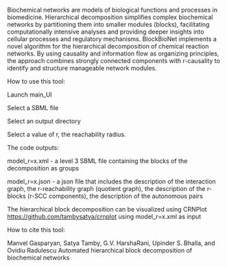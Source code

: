 Biochemical networks are models of biological functions and processes in biomedicine. 
Hierarchical decomposition simplifies complex biochemical networks by partitioning them 
into smaller modules (blocks), facilitating computationally intensive analyses and providing 
deeper insights into cellular processes and regulatory mechanisms. 
BlockBioNet implements a novel algorithm for the hierarchical decomposition of chemical reaction
networks. By using causality and information flow as organizing principles, 
the approach combines strongly connected components with r-causality to identify 
and structure manageable network modules.

How to use this tool:

Launch main_UI

Select a SBML file  

Select an output directory

Select a value of r, the reachability radius. 

The code outputs: 

model_r=x.xml - a level 3 SBML file containing the blocks of the decomposition as groups

model_r=x.json - a json file that includes the description of the interaction graph, the r-reachability 
graph (quotient graph), the description of the r-blocks (r-SCC components),  the description of the
autonomous pairs 

The hierarchical block decomposition can be visualized using CRNPlot https://github.com/tambysatya/crnplot
using model_r=x.xml as input

How to cite this tool:

Manvel Gasparyan, Satya Tamby, G.V. HarshaRani, Upinder S. Bhalla, and Ovidiu Radulescu
Automated hierarchical block decomposition of biochemical networks


